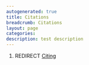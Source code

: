 ```yaml
---
autogenerated: true
title: Citations
breadcrumb: Citations
layout: page
categories: 
description: test description
---
```


1.  REDIRECT [Citing](Citing )

